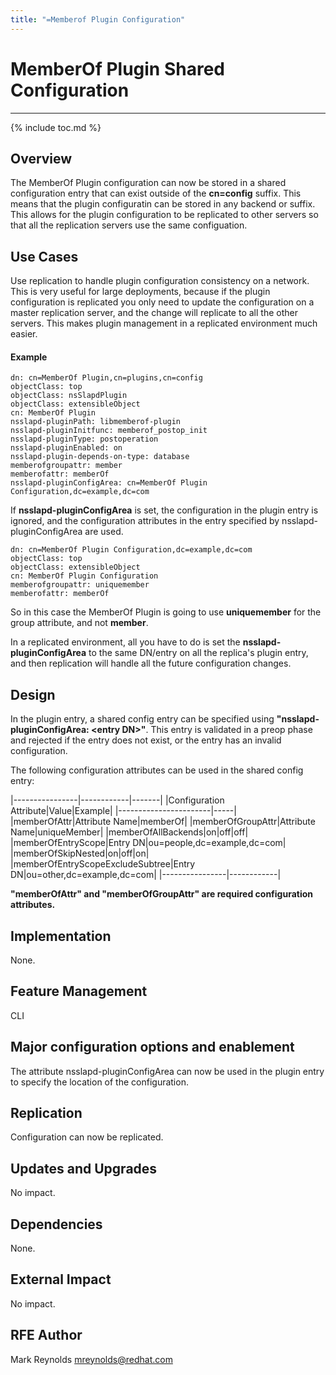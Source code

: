 ```yaml
---
title: "=Memberof Plugin Configuration"
---
```


# MemberOf Plugin Shared Configuration
--------------------------------------

{% include toc.md %}

Overview
--------

The MemberOf Plugin configuration can now be stored in a shared configuration entry that can exist outside of the **cn=config** suffix.  This means that the plugin configuratin can be stored in any backend or suffix.  This allows for the plugin configuration to be replicated to other servers so that all the replication servers use the same configuation. 

Use Cases
---------

Use replication to handle plugin configuration consistency on a network.  This is very useful for large deployments, because if the plugin configuration is replicated you only need to update the configuration on a master replication server, and the change will replicate to all the other servers.  This makes plugin management in a replicated environment much easier.


#### Example

    dn: cn=MemberOf Plugin,cn=plugins,cn=config
    objectClass: top
    objectClass: nsSlapdPlugin
    objectClass: extensibleObject
    cn: MemberOf Plugin
    nsslapd-pluginPath: libmemberof-plugin
    nsslapd-pluginInitfunc: memberof_postop_init
    nsslapd-pluginType: postoperation
    nsslapd-pluginEnabled: on
    nsslapd-plugin-depends-on-type: database
    memberofgroupattr: member
    memberofattr: memberOf
    nsslapd-pluginConfigArea: cn=MemberOf Plugin Configuration,dc=example,dc=com


If **nsslapd-pluginConfigArea** is set, the configuration in the plugin entry is ignored, and the configuration attributes in the entry specified by nsslapd-pluginConfigArea are used.

    dn: cn=MemberOf Plugin Configuration,dc=example,dc=com
    objectClass: top
    objectClass: extensibleObject
    cn: MemberOf Plugin Configuration
    memberofgroupattr: uniquemember
    memberofattr: memberOf

So in this case the MemberOf Plugin is going to use **uniquemember** for the group attribute, and not **member**.

In a replicated environment, all you have to do is set the **nsslapd-pluginConfigArea** to the same DN/entry on all the replica's plugin entry, and then replication will handle all the future configuration changes.

Design
------

In the plugin entry, a shared config entry can be specified using **"nsslapd-pluginConfigArea: \<entry DN\>"**. This entry is validated in a preop phase and rejected if the entry does not exist, or the entry has an invalid configuration.

The following configuration attributes can be used in the shared config entry:

|----------------|------------|-------|
|Configuration Attribute|Value|Example|
|-----------------------|-----|
|memberOfAttr|Attribute Name|memberOf|
|memberOfGroupAttr|Attribute Name|uniqueMember|
|memberOfAllBackends|on\|off|off|
|memberOfEntryScope|Entry DN|ou=people,dc=example,dc=com|
|memberOfSkipNested|on\|off|on|
|memberOfEntryScopeExcludeSubtree|Entry DN|ou=other,dc=example,dc=com|
|----------------|------------|
    
**"memberOfAttr" and "memberOfGroupAttr" are required configuration attributes.**

Implementation
--------------

None.

Feature Management
------------------

CLI

Major configuration options and enablement
------------------------------------------

The attribute nsslapd-pluginConfigArea can now be used in the plugin entry to specify the location of the configuration.

Replication
-----------

Configuration can now be replicated.

Updates and Upgrades
--------------------

No impact.

Dependencies
------------

None.

External Impact
---------------

No impact.

RFE Author
----------

Mark Reynolds <mreynolds@redhat.com>

